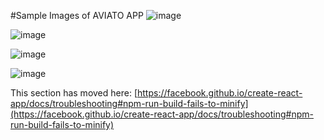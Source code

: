 #Sample Images of AVIATO APP
![image](https://user-images.githubusercontent.com/54227620/196339918-e2adb97a-a3f3-4ed5-9d06-42dee5bd3928.png)

![image](https://user-images.githubusercontent.com/54227620/196340014-74368339-bbf9-4c2b-a5bf-1a25994a74e4.png)

![image](https://user-images.githubusercontent.com/54227620/196340090-dea9ebaf-d990-4547-a96f-0d9b0ac3cd45.png)

![image](https://user-images.githubusercontent.com/54227620/196340197-a0df0c00-bb23-44fb-a184-28d0815f5e1e.png)

This section has moved here: [https://facebook.github.io/create-react-app/docs/troubleshooting#npm-run-build-fails-to-minify](https://facebook.github.io/create-react-app/docs/troubleshooting#npm-run-build-fails-to-minify)
